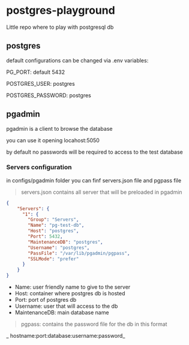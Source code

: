 # postgres-playground
Little repo where to play with postgresql db 

## postgres

default configurations can be changed via .env variables:

PG_PORT: default 5432

POSTGRES_USER: postgres

POSTGRES_PASSWORD: postgres


## pgadmin

pgadmin is a client to browse the database
 
you can use it opening locahost:5050

by default no passwords will be required to access to the test database

### Servers configuration

in configs/pgadmin folder you can finf servers.json file and pgpass file

> servers.json contains all server that will be preloaded in pgadmin

``` json 
{
    "Servers": {
      "1": {
        "Group": "Servers",
        "Name": "pg-test-db",
        "Host": "postgres",
        "Port": 5432,
        "MaintenanceDB": "postgres",
        "Username": "postgres",
        "PassFile": "/var/lib/pgadmin/pgpass",
        "SSLMode": "prefer"
      }
    }
}
```

- Name: user friendly name to give to the server
- Host: container where postgres db is hosted
- Port: port of postgres db
- Username: user that will access to the db
- MaintenanceDB: main database name


> pgpass: contains the password file for the db in this format

_ hostname:port:database:username:password_

